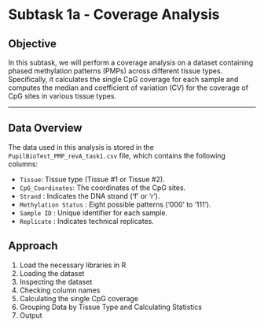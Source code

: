 # Subtask 1a - Coverage Analysis

## Objective

In this subtask, we will perform a coverage analysis on a dataset containing phased methylation patterns (PMPs) across different tissue types. Specifically, it calculates the single CpG coverage for each sample and computes the median and coefficient of variation (CV) for the coverage of CpG sites in various tissue types.



---

## Data Overview

The data used in this analysis is stored in the `PupilBioTest_PMP_revA_task1.csv` file, which contains the following columns:

- `Tissue`: Tissue type (Tissue #1 or Tissue #2).
- `CpG_Coordinates`: The coordinates of the CpG sites.
- `Strand` : Indicates the DNA strand (‘f’ or ‘r’).
- `Methylation Status` : Eight possible patterns (‘000’ to ‘111’).
- `Sample ID` : Unique identifier for each sample.
- `Replicate` : Indicates technical replicates. 

## Approach
1. Load the necessary libraries in R
2. Loading the dataset
3. Inspecting the dataset
4. Checking column names
5. Calculating the single CpG coverage
6. Grouping Data by Tissue Type and Calculating Statistics
7. Output
